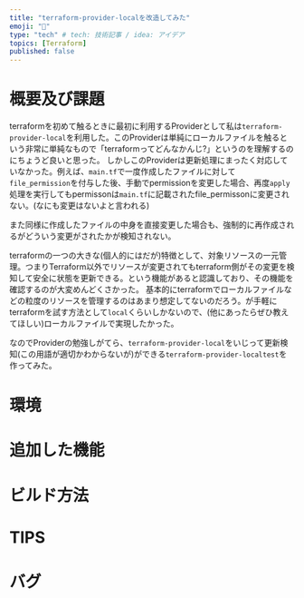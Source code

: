 ```yaml
---
title: "terraform-provider-localを改造してみた"
emoji: "🐡"
type: "tech" # tech: 技術記事 / idea: アイデア
topics: [Terraform]
published: false
---
```


# 概要及び課題

terraformを初めて触るときに最初に利用するProviderとして私は`terraform-provider-local`を利用した。このProviderは単純にローカルファイルを触るという非常に単純なもので「terraformってどんなかんじ?」というのを理解するのにちょうど良いと思った。
しかしこのProviderは更新処理にまったく対応していなかった。例えば、`main.tf`で一度作成したファイルに対して`file_permission`を付与した後、手動でpermissionを変更した場合、再度`apply`処理を実行してもpermissonは`main.tf`に記載されたfile_permissonに変更されない。(なにも変更はないよと言われる)

また同様に作成したファイルの中身を直接変更した場合も、強制的に再作成されるがどういう変更がされたかが検知されない。

terraformの一つの大きな(個人的にはだが)特徴として、対象リソースの一元管理。つまりTerraform以外でリソースが変更されてもterraform側がその変更を検知して安全に状態を更新できる。という機能があると認識しており、その機能を確認するのが大変めんどくさかった。
基本的にterraformでローカルファイルなどの粒度のリソースを管理するのはあまり想定してないのだろう。が手軽にterraformを試す方法として`local`くらいしかないので、(他にあったらぜひ教えてほしい)ローカルファイルで実現したかった。

なのでProviderの勉強しがてら、`terraform-provider-local`をいじって更新検知(この用語が適切かわからないが)ができる`terraform-provider-localtest`を作ってみた。

# 環境
# 追加した機能
# ビルド方法
# TIPS
# バグ
